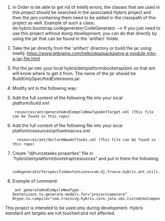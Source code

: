 1. In Order to be able to get rid of Intellij errors, the classes that are used in this project should be searched in the associated Hybris project and then the jars containing them need
	to be added in the classpath of this project as well. Example of such a class: de.hybris.bootstrap.codegenerator.CodeGenerator --> If you just need to use this project without doing development,
    you can do that directly by using the jar that can be found in the 'artifact' folder.
2. Take the jar directly from the 'artifact' directory or build the jar using Intellij: https://www.jetbrains.com/help/idea/packaging-a-module-into-a-jar-file.html 
3. Put the jar into your local hybris\bin\platform\bootstrap\bin\ so that ant will know where to get it from. The name of the jar should be BuildOnlySpecifiedExtensions.jar.
4. Modify ant in the following way:
5. Add the full content of the following file into your local platform/build.xml

		resources/ant/generateAndCompileNewTypeAntTarget.xml (This file can be found in this repo)
							
6. Add the full content of the following file into your local platform\resources\ant\antmacros.xml

		 resources/ant/declareNewAntTasks.xml (This file can be found in this repo)
	
7. Create "djfrunzatasks.properties" file in "hybris\bin\platform\bootstrap\resources\" and put in there the following:

		codegeneratorforspecifiedextensions=com.dj.frunza.hybris.ant.utils.CodeGeneratorForSpecifiedExtensionsTask


5. Example of command: 

		ant generateAndCompileNewType -Dextensions.to.generate.models.for="projectnamecore" -Dtype.to.compile="com.training.hybris.core.jalo.cms.CustomCmsComponent"


		
This project is intended to be used only during development. Hybris standard ant targets are not touched and not affected. 
		

        
